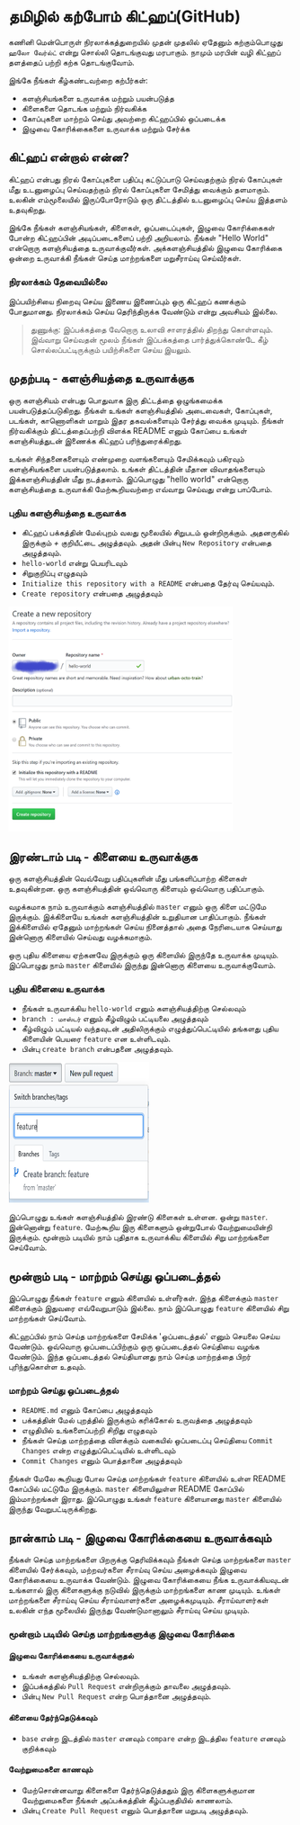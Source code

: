 # தமிழில் கற்போம் கிட்ஹப்(GitHub) 

கணினி மென்பொருள் நிரலாக்கத்துறையில் முதன் முதலில் ஏதேனும் கற்கும்பொழுது `ஹலோ வேர்ல்ட்` என்று சொல்லி தொடங்குவது மரபாகும். நாமும் மரபின் வழி கிட்ஹப் தளத்தைப் பற்றி கற்க தொடங்குவோம்.

இங்கே நீங்கள் கீழ்கண்டவற்றை கற்பீர்கள்:

- களஞ்சியங்களை உருவாக்க மற்றும் பயன்படுத்த 
- கிளைகளை தொடங்க மற்றும் நிர்வகிக்க 
- கோப்புகளை மாற்றம் செய்து அவற்றை கிட்ஹப்பில் ஒப்படைக்க
- இழுவை கோரிக்கைகளை உருவாக்க மற்றும் சேர்க்க

## கிட்ஹப் என்றால் என்ன?
கிட்ஹப் என்பது நிரல் கோப்புகளை பதிப்பு கட்டுப்பாடு செய்வதற்கும் நிரல் கோப்புகள் மீது உடனுழைப்பு செய்வதற்கும் நிரல் கோப்புகளை சேமித்து வைக்கும் தளமாகும். உலகின் எம்மூலையில் இருப்போரோடும் ஒரு திட்டத்தில் உடனுழைப்பு செய்ய இத்தளம் உதவுகிறது.

இங்கே நீங்கள் களஞ்சியங்கள், கிளைகள், ஒப்படைப்புகள், இழுவை கோரிக்கைகள் போன்ற கிட்ஹப்பின் அடிப்படைகளைப் பற்றி அறியலாம். நீங்கள் "Hello World" என்றொரு களஞ்சியத்தை உருவாக்குவீர்கள். அக்களஞ்சியத்தில் இழுவை கோரிக்கை ஒன்றை உருவாக்கி நீங்கள் செய்த மாற்றங்களை மறுசீராய்வு செய்வீர்கள்.

### நிரலாக்கம் தேவையில்லை
இப்பயிற்சியை நிறைவு செய்ய இணைய இணைப்பும் ஒரு கிட்ஹப் கணக்கும் போதுமானது. நிரலாக்கம் செய்ய தெரிந்திருக்க வேண்டும் என்று அவசியம் இல்லை.

> துணுக்கு: இப்பக்கத்தை வேறொரு உலாவி சாளரத்தில் திறந்து கொள்ளவும். இவ்வாறு செய்வதன் மூலம் நீங்கள் இப்பக்கத்தை பார்த்துக்கொண்டே கீழ் சொல்லப்பட்டிருக்கும் பயிற்சிகளை செய்ய இயலும்.

## முதற்படி - களஞ்சியத்தை உருவாக்குக
ஒரு களஞ்சியம் என்பது பொதுவாக இரு திட்டத்தை ஒழுங்கமைக்க பயன்படுத்தப்படுகிறது. நீங்கள் உங்கள் களஞ்சியத்தில் அடைவைகள், கோப்புகள், படங்கள், காணொளிகள் மாறும் இதர தகவல்களையும் சேர்த்து வைக்க முடியும். நீங்கள் நிர்வகிக்கும் திட்டத்தைப்பற்றி விளக்க README எனும் கோப்பை உங்கள் களஞ்சியத்துடன் இணைக்க கிட்ஹப் பரிந்துரைக்கிறது.

உங்கள் சிந்தனைகளையும் எண்முறை வளங்களையும் சேமிக்கவும் பகிரவும் களஞ்சியங்களை பயன்படுத்தலாம். உங்கள் திட்டத்தின் மீதான விவாதங்களையும் இக்களஞ்சியத்தின் மீது நடத்தலாம். இப்பொழுது "hello world" என்றொரு களஞ்சியத்தை உருவாக்கி மேற்கூறியவற்றை எவ்வாறு செய்வது என்று பாப்போம்.

### புதிய களஞ்சியத்தை உருவாக்க
- கிட்ஹப் பக்கத்தின் மேல்புறம் வலது மூலையில் சிறுபடம் ஒன்றிருக்கும். அதனருகில் இருக்கும் *+* குறியீட்டை அழுத்தவும். அதன் பின்பு `New Repository` என்பதை அழுத்தவும்.  
- `hello-world` என்று பெயரிடவும்
- சிறுகுறிப்பு எழுதவும்
- `Initialize this repository with a README` என்பதை தேர்வு செய்யவும்.
- `Create repository` என்பதை அழுத்தவும் 

<img src="createrepo.png" height="400" width="400"/>

## இரண்டாம் படி - கிளையை உருவாக்குக
ஒரு களஞ்சியத்தின் வெவ்வேறு பதிப்புகளின் மீது பங்களிப்பாற்ற  கிளைகள் உதவுகின்றன. ஒரு களஞ்சியத்தின் ஒவ்வொரு கிளையும் ஒவ்வொரு பதிப்பாகும். 

வழக்கமாக நாம் உருவாக்கும் களஞ்சியத்தில் `master` எனும் ஒரு கிளை மட்டுமே இருக்கும். இக்கிளையே உங்கள் களஞ்சியத்தின் உறுதியான பாதிப்பாகும். நீங்கள் இக்கிளையில் ஏதேனும் மாற்றங்கள் செய்ய நினைத்தால் அதை நேரிடையாக செய்யாது இன்னொரு கிளையில் செய்வது வழக்கமாகும்.

ஒரு புதிய கிளையை ஏற்கனவே இருக்கும் ஒரு கிளையில் இருந்தே உருவாக்க முடியும். இப்பொழுது நாம் `master` கிளையில் இருந்து இன்னொரு கிளையை உருவாக்குவோம்.

### புதிய கிளையை உருவாக்க 
- நீங்கள் உருவாக்கிய `hello-world` எனும் களஞ்சியத்திற்கு செல்லவும்
- `branch : மாஸ்டர்` எனும் கீழ்விழும் பட்டியலை அழுத்தவும் 
- கீழ்விழும் பட்டியல் வந்தவுடன் அதிலிருக்கும் எழுத்துப்பெட்டியில் தங்களது புதிய கிளையின் பெயரை `feature` என உள்ளிடவும்.
- பின்பு `create branch` என்பதனை அழுத்தவும்.   

<img src="newbranch.PNG" height="250" width="250"/>

இப்பொழுது உங்கள் களஞ்சியத்தில் இரண்டு கிளைகள் உள்ளன. ஒன்று `master`. இன்னொன்று `feature`. மேற்கூறிய இரு கிளைகளும் ஒன்றுபோல் வேற்றுமையின்றி இருக்கும். மூன்றாம் படியில் நாம் புதிதாக உருவாக்கிய கிளையில் சிறு மாற்றங்களை செய்வோம்.  

## மூன்றாம் படி - மாற்றம் செய்து ஒப்படைத்தல்
இப்பொழுது நீங்கள் `feature` எனும் கிளையில் உள்ளீர்கள். இந்த கிளைக்கும் `master` கிளைக்கும் இதுவரை எவ்வேறுபாடும் இல்லை. நாம் இப்பொழுது  `feature` கிளையில் சிறு மாற்றங்கள் செய்வோம்.

கிட்ஹப்பில் நாம் செய்த மாற்றங்களை சேமிக்க 'ஒப்படைத்தல்' எனும் செயலை செய்ய வேண்டும். ஒவ்வொரு ஒப்படைப்பிற்கும் ஒரு ஒப்படைத்தல் செய்தியை வழங்க வேண்டும். இந்த ஒப்படைத்தல் செய்தியானது நாம் செய்த மாற்றத்தை பிறர் புரிந்துகொள்ள உதவும்.

### மாற்றம் செய்து ஒப்படைத்தல் 
- `README.md` எனும் கோப்பை அழுத்தவும்
- பக்கத்தின் மேல் புறத்தில் இருக்கும் கரிக்கோல் உருவத்தை அழுத்தவும்
- எழுதியில் உங்களைப்பற்றி சிறிது எழுதவும் 
- நீங்கள் செய்த மாற்றத்தை விளக்கும் வகையில் ஒப்படைப்பு செய்தியை  `Commit Changes` என்ற எழுத்துப்பெட்டியில் உள்ளிடவும்
- `Commit Changes` எனும் பொத்தானை  அழுத்தவும்

நீங்கள் மேலே கூறியது போல செய்த மாற்றங்கள் `feature` கிளையில் உள்ள README கோப்பில் மட்டுமே இருக்கும். `master` கிளையிலுள்ள README கோப்பில் இம்மாற்றங்கள் இராது. இப்பொழுது உங்கள் `feature` கிளையானது `master` கிளையில் இருந்து வேறுபட்டிருக்கிறது.

## நான்காம் படி - இழுவை கோரிக்கையை உருவாக்கவும்
நீங்கள் செய்த மாற்றங்களை பிறருக்கு தெரிவிக்கவும் நீங்கள் செய்த மாற்றங்களை `master` கிளையில் சேர்க்கவும், மற்றவர்களை சீராய்வு செய்ய அழைக்கவும் இழுவை கோரிக்கையை உருவாக்க வேண்டும். இழுவை கோரிக்கையை நீங்க உருவாக்கியவுடன் உங்களால் இரு கிளைகளுக்கு நடுவில் இருக்கும் மாற்றங்களை காண முடியும். உங்கள் மாற்றங்களை சீராய்வு செய்ய சீராய்வாளர்களை அழைக்கமுடியும். சீராய்வாளர்கள் உலகின் எந்த மூலையில் இருந்து வேண்டுமானாலும் சீராய்வு செய்ய முடியும்.

### மூன்றாம் படியில் செய்த மாற்றங்களுக்கு இழுவை கோரிக்கை
#### இழுவை கோரிக்கையை  உருவாக்குதல் 
- உங்கள் களஞ்சியத்திற்கு செல்லவும். 
- இப்பக்கத்தில் `Pull Request` என்றிருக்கும் தாவலை அழுத்தவும்.
- பின்பு `New Pull Request` என்ற பொத்தானை அழுத்தவும்.

#### கிளையை தேர்ந்தெடுக்கவும் 
- `base` என்ற இடத்தில் `master` எனவும் `compare` என்ற இடத்தில `feature` எனவும் குறிக்கவும்

#### வேற்றுமைகளை காணவும் 
- மேற்சொன்னவாறு கிளைகளை தேர்ந்தெடுத்ததும் இரு கிளைகளுக்குமான வேற்றுமைகளை நீங்கள் அப்பக்கத்தின் கீழ்ப்பகுதியில் காணலாம்.
- பின்பு `Create Pull Request` எனும் பொத்தானை மறுபடி அழுத்தவும். 
